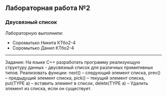 ## Лабораторная работа №2 ##
### Двусвязный список ####

Лабораторную выполнили:
* Соромытько Никита КТбо2-4
* Соромытько Данил КТбо2-4

***
Задание: На языке С++ разработать программу реализующую структуру данных - двусвязный список для различных примитивных типов. Реализовать функции: next() – следующий элемент списка, prev() – предыдущий элемент списка, pick() – текущий элемент списка, put(TYPE a) – вставить элемент в список, delete(TYPE a) – Удалить элемент из списка, если он существует. 
